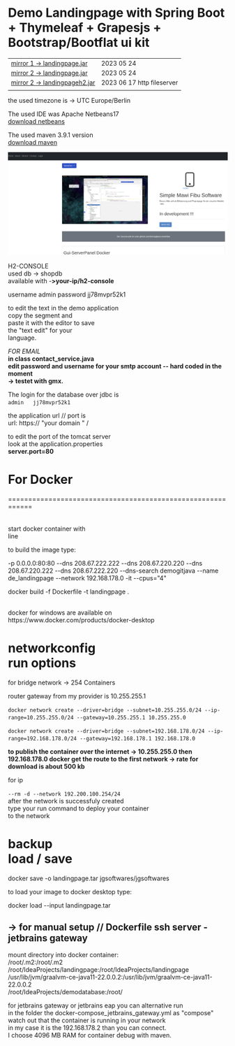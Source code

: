# Demo Landingpage with Spring Boot + Thymeleaf + Grapesjs + Bootstrap/Bootflat ui kit



|  |  |  
|--|--|  
| [mirror 1 -> landingpage.jar](https://c.gmx.net/@628889413098673643/B7eMGuYjQPy7Agors4qo7g) |  2023 05 24|  
|  [mirror 2 -> landingpage.jar](https://www.dropbox.com/s/cvhaj3tih2892jd/landingpage.jar?dl=0)| 2023 05 24 |  
|  [mirror 2 -> landingpageh2.jar](http://demogitjava.ddns.net:8000/h2landingpage.jar)| 2023 06 17  http fileserver|
|  |  |




the used timezone is -> UTC Europe/Berlin

The used IDE was Apache Netbeans17  
[download netbeans](https://netbeans.apache.org/download/index.html)

The used maven 3.9.1 version  
[download maven](https://maven.apache.org/download.cgi)

![enter image description here](https://raw.githubusercontent.com/demogitjava/demodatabase/master/landingapge.png)


H2-CONSOLE  
used db -> shopdb  
available with  -**>your-ip/h2-console**

username admin password jj78mvpr52k1

to edit the text in the demo application  
copy the segment and  
paste it with the editor to save  
the "text edit" for your  
language.

*FOR EMAIL*  
**in class contact_service.java  
edit password and username for your smtp account -- hard coded in the moment  
-> testet with gmx.**



The login for the database over jdbc is  
`admin  
jj78mvpr52k1`

the application url // port is  
url: https:// "your domain " /

to edit the port of the tomcat server  
look at the application.properties  
**server.port=80**



# For Docker
============================================================  
<br/>  
start docker container with   
line   


to build the image type:

-p 0.0.0.0:80:80 --dns 208.67.222.222 --dns 208.67.220.220 --dns 208.67.220.222 --dns 208.67.222.220 --dns-search demogitjava --name de_landingpage --network 192.168.178.0 -it --cpus="4"


docker build -f Dockerfile -t landingpage .

<br/>  
docker for windows are available on https://www.docker.com/products/docker-desktop  


networkconfig  
run options  
============================================================

for bridge network -> 254 Containers

router gateway from my provider is 10.255.255.1

`docker network create --driver=bridge --subnet=10.255.255.0/24 --ip-range=10.255.255.0/24 --gateway=10.255.255.1 10.255.255.0`

`docker network create --driver=bridge --subnet=192.168.178.0/24 --ip-range=192.168.178.0/24 --gateway=192.168.178.1 192.168.178.0`

**to publish the container over the internet
-> 10.255.255.0
then 192.168.178.0
docker get the route to the first network -> rate for download is about 500 kb**


for ip

`--rm -d --network 192.200.100.254/24`  
after the network is successfuly created  
type your run command to deploy your container  
to the network





backup  
load / save  
============================================================

docker save -o landingpage.tar jgsoftwares/jgsoftwares

to load your image to docker desktop type:


docker load --input landingpage.tar




-> for manual setup // Dockerfile ssh server - jetbrains gateway
----------------------------------------  
mount directory into docker container:  
/root/.m2:/root/.m2    
/root/IdeaProjects/landingpage:/root/IdeaProjects/landingpage    
/usr/lib/jvm/graalvm-ce-java11-22.0.0.2:/usr/lib/jvm/graalvm-ce-java11-22.0.0.2    
/root/IdeaProjects/demodatabase:/root/

for jetbrains gateway or jetbrains eap you can alternative run   
in the folder the docker-compose_jetbrains_gateway.yml as "compose"  
watch out that the container is running in your network   
in my case it is the 192.168.178.2 than you can connect.  
I choose 4096 MB RAM for container debug with maven.
